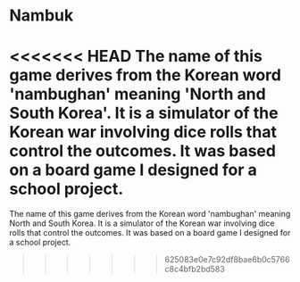 # Nambuk

<<<<<<< HEAD
The name of this game derives from the Korean word 'nambughan' meaning 'North and South Korea'. It is a simulator of the Korean war involving dice rolls that control the outcomes. It was based on a board game I designed for a school project.
=======
The name of this game derives from the Korean word 'nambughan' meaning North and South Korea. It is a simulator of the Korean war involving dice rolls that control the outcomes. It was based on a board game I designed for a school project.
>>>>>>> 625083e0e7c92df8bae6b0c5766c8c4bfb2bd583
